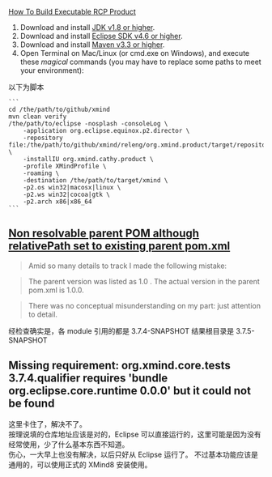 [How To Build Executable RCP Product](https://github.com/xmindltd/xmind/wiki/How-To-Build-Executable-RCP-Product)


1.  Download and install [JDK v1.8 or higher](http://www.oracle.com/technetwork/java/javase/downloads/index.html).
1.  Download and install [Eclipse SDK v4.6 or higher](http://download.eclipse.org/eclipse/downloads/).
1.  Download and install [Maven v3.3 or higher](http://maven.apache.org/).
1.  Open Terminal on Mac/Linux (or cmd.exe on Windows), and execute these
    *magical* commands (you may have to replace some paths to meet your
    environment):
    
以下为脚本

    ```
    cd /the/path/to/github/xmind
    mvn clean verify
    /the/path/to/eclipse -nosplash -consoleLog \
        -application org.eclipse.equinox.p2.director \
        -repository file:/the/path/to/github/xmind/releng/org.xmind.product/target/repository/ \
        -installIU org.xmind.cathy.product \
        -profile XMindProfile \
        -roaming \
        -destination /the/path/to/target/xmind \
        -p2.os win32|macosx|linux \
        -p2.ws win32|cocoa|gtk \
        -p2.arch x86|x86_64
    ```


## [Non resolvable parent POM although relativePath set to existing parent pom.xml](https://stackoverflow.com/questions/41540074)

> Amid so many details to track I made the following mistake:

> The parent version was listed as 1.0 . The actual version in the parent pom.xml is 1.0.0.

> There was no conceptual misunderstanding on my part: just attention to detail.

经检查确实是，各 module 引用的都是 3.7.4-SNAPSHOT
结果根目录是 3.7.5-SNAPSHOT

## Missing requirement: org.xmind.core.tests 3.7.4.qualifier requires 'bundle org.eclipse.core.runtime 0.0.0' but it could not be found
这里卡住了，解决不了。  
按理说填的仓库地址应该是对的，Eclipse 可以直接运行的，这里可能是因为没有经常使用，少了什么基本东西不知道。   
伤心，一大早上也没有解决，以后只好从 Eclipse 运行了。
不过基本功能应该是通用的，可以使用正式的 XMind8 安装使用。
